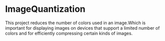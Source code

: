 # ImageQuantization
This project reduces the number of colors used in an image.Which is important for displaying images on devices that support a limited number of colors and for efficiently compressing certain kinds of images.
